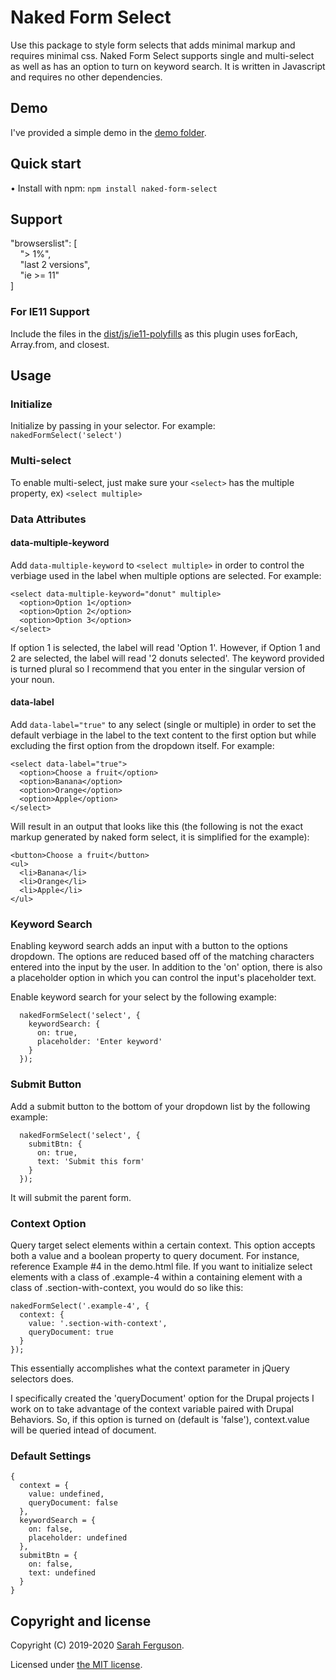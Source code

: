 # Naked Form Select
Use this package to style form selects that adds minimal markup and requires minimal css. Naked Form Select supports single and multi-select as well as has an option to turn on keyword search. It is written in Javascript and requires no other dependencies.

## Demo
I've provided a simple demo in the [demo folder](https://github.com/developerdayo/naked-form-select/tree/master/demo).

## Quick start
• Install with npm: `npm install naked-form-select`

## Support
"browserslist": [<br />
&nbsp;&nbsp;&nbsp;&nbsp;"> 1%",<br />
&nbsp;&nbsp;&nbsp;&nbsp;"last 2 versions",<br />
&nbsp;&nbsp;&nbsp;&nbsp;"ie >= 11"<br />
]

### For IE11 Support
Include the files in the [dist/js/ie11-polyfills](https://github.com/developerdayo/naked-form-select/tree/master/dist/js/ie11-polyfills) as this plugin uses forEach, Array.from, and closest.

## Usage
### Initialize
Initialize by passing in your selector. For example: `nakedFormSelect('select')`

### Multi-select
To enable multi-select, just make sure your `<select>` has the multiple property, ex) `<select multiple>`

### Data Attributes
#### data-multiple-keyword
Add `data-multiple-keyword` to `<select multiple>` in order to control the verbiage used in the label when multiple options are selected. For example:

```
<select data-multiple-keyword="donut" multiple>
  <option>Option 1</option>
  <option>Option 2</option>
  <option>Option 3</option>
</select>
```
If option 1 is selected, the label will read 'Option 1'. However, if Option 1 and 2 are selected, the label will read '2 donuts selected'. The keyword provided is turned plural so I recommend that you enter in the singular version of your noun.

#### data-label
Add `data-label="true"` to any select (single or multiple) in order to set the default verbiage in the label to the text content to the first option but while excluding the first option from the dropdown itself. For example:
```
<select data-label="true">
  <option>Choose a fruit</option>
  <option>Banana</option>
  <option>Orange</option>
  <option>Apple</option>
</select>
```

Will result in an output that looks like this (the following is not the exact markup generated by naked form select, it is simplified for the example):
```
<button>Choose a fruit</button>
<ul>
  <li>Banana</li>
  <li>Orange</li>
  <li>Apple</li>
</ul>
```

### Keyword Search
Enabling keyword search adds an input with a button to the options dropdown. The options are reduced based off of the matching characters entered into the input by the user. In addition to the 'on' option, there is also a placeholder option in which you can control the input's placeholder text.

Enable keyword search for your select by the following example:

```
  nakedFormSelect('select', {
    keywordSearch: {
      on: true,
      placeholder: 'Enter keyword'
    }
  });
```

### Submit Button
Add a submit button to the bottom of your dropdown list by the following example:
```
  nakedFormSelect('select', {
    submitBtn: {
      on: true,
      text: 'Submit this form'
    }
  });
```
It will submit the parent form.

### Context Option
Query target select elements within a certain context. This option accepts both a value and a boolean property to query document. For instance, reference
Example #4 in the demo.html file. If you want to initialize select elements with a class of .example-4 within a containing element with a class of .section-with-context, you would do so like this:
```
nakedFormSelect('.example-4', {
  context: {
    value: '.section-with-context',
    queryDocument: true
  }
});
```
This essentially accomplishes what the context parameter in jQuery selectors does.

I specifically created the 'queryDocument' option for the Drupal projects I work on to take advantage of the context variable paired with Drupal Behaviors.
So, if this option is turned on (default is 'false'), context.value will be queried intead of document.

### Default Settings
```
{
  context = {
    value: undefined,
    queryDocument: false
  },
  keywordSearch = {
    on: false,
    placeholder: undefined
  },
  submitBtn = {
    on: false,
    text: undefined
  }
}
```

## Copyright and license
Copyright (C) 2019-2020 [Sarah Ferguson](https://github.com/developerdayo).

Licensed under [the MIT license](LICENSE).